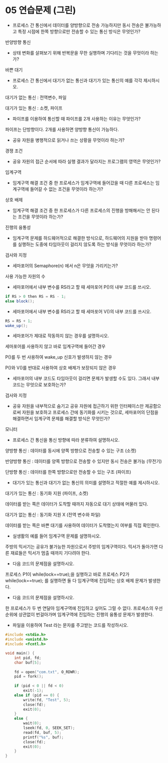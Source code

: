# 05 연습문제 (그린)

- 프로세스 간 통신에서 데이터를 양방향으로 전송 가능하지만 동시 전송은 불가능하고 특정 시점에 한쪽 방향으로만 전송할 수 있는 통신 방식은 무엇인가?

반양방향 통신 

- 상태 변화를 살펴보기 위해 반복문을 무한 실행하며 기다리는 것을 무엇이라 하는가?

바쁜 대기 

- 프로세스 간 통신에서 대기가 없는 통신과 대기가 있는 통신의 예를 각각 제시하시오.

대기가 없는 통신 : 전역변수, 파일 

대기가 있는 통신 : 소켓, 파이프 

- 파이프를 이용하여 통신할 때 파이프를 2개 사용하는 이유는 무엇인가?

파이프는 단방향이다. 2개를 사용하면 양방향 통신이 가능하다. 

- 공유 자원을 병행적으로 읽거나 쓰는 상황을 무엇이라 하는가?

경쟁 조건 

- 공유 자원의 접근 순서에 따라 실행 결과가 달라지는 프로그램의 영역은 무엇인가?

임계구역 

- 임계구역 해결 조건 중 한 프로세스가 임계구역에 들어갔을 때 다른 프로세스는 임계구역에 들어갈 수 없는 조건을 무엇이라 하는가?

상호 배제 

- 임계구역 해결 조건 중 한 프로세스가 다른 프로세스의 진행을 방해해서는 안 된다는 조건을 무엇이라 하는가?

진행의 융통성 

- 임계구역 문제를 하드웨어적으로 해결한 방식으로, 하드웨어의 지원을 받아 명령어를 실행하는 도중에 타임아웃이 걸리지 않도록 하는 방식을 무엇이라 하는가?

검사와 지정 

- 세마포어의 Semaphore(n) 에서 n은 무엇을 가리키는가?

사용 가능한 자원의 수 

- 세마포어에서 내부 변수를 RS라고 할 때 세마포어 P()의 내부 코드를 쓰시오.

```java
if RS > 0 then RS = RS - 1;
else block();
```

- 세마포어에서 내부 변수를 RS라고 할 때 세마포어 V()의 내부 코드를 쓰시오.

```java
RS = RS + 1;
wake_up();
```

- 세마포어가 제대로 작동하지 않는 경우를 설명하시오.

세마포어를 사용하지 않고 바로 임계구역에 들어간 경우 

P()를 두 번 사용하여 wake_up 신호가 발생하지 않는 경우 

P()와 V()를 반대로 사용하여 상호 배제가 보장되지 않은 경우 

- 세마포어의 내부 코드도 타임아웃이 걸리면 문제가 발생할 수도 있다. 그래서 내부 코드는 무엇으로 보호하는가?

검사와 지정 

- 공유 자원을 내부적으로 숨기고 공유 자원에 접근하기 위한 인터페이스만 제공함으로써 자원을 보호하고 프로세스 간에 동기화를 시키는 것으로, 세마포어의 단점을 해결하면서 임계구역 문제를 해결할 방식은 무엇인가?

모니터 

- 프로세스 간 통신을 통신 방향에 따라 분류하여 설명하시오.

양방향 통신 : 데이터를 동시에 양쪽 방향으로 전송할 수 있는 구조 (소켓)

반양방향 통신 : 데이터를 양쪽 방향으로 전송할 수 있지만 동시 전송은 불가능 (무전기)

단방향 통신 : 데이터를 한쪽 방향으로만 전송할 수 있는 구조 (파이프) 

- 대기가 있는 통신과 대기가 없는 통신의 의미를 설명하고 적절한 예를 제시하시오.

대기가 있는 통신 : 동기화 지원 (파이프, 소켓)

데이터를 받는 쪽은 데이터가 도착할 때까지 자동으로 대기 상태에 머물러 있다. 

대기가 없는 통신 : 동기화 지원 X (전역 변수와 파일)

데이터를 받는 쪽은 바쁜 대기를 사용하여 데이터가 도착했는지 여부를 직접 확인한다. 

- 실생활의 예를 들어 임계구역 문제를 설명하시오.

주방의 믹서기는 공유가 불가능한 자원으로서 주방의 임계구역이다. 믹서가 돌아가면 다른 재료들은 믹서가 멈출 때까지 기다려야 한다. 

- 다음 코드의 문제점을 설명하시오.

프로세스 P1이 while(lock==true);을 실행하고 바로 프로세스 P2가 while(lock==true); 를 실행하면 둘 다 임계구역에 진입하는 상호 배제 문제가 발생한다. 

- 다음 코드의 문제점을 설명하시오.

한 프로세스가 두 번 연달아 임계구역에 진입하고 싶어도 그럴 수 없다. 프로세스의 우선순위에 상관없이 번걸아가며 임계구역에 진입하는 진행의 융통성 문제가 발생한다. 

- 파일을 이용하여 Test 라는 문자를 주고받는 코드를 작성하시오.

```c
#include <stdio.h>
#include <unistd.h>
#include <fcntl.h>

void main() {
	int pid, fd;
	char buf[5];
	
	fd = open("com.txt", O_RDWR);
	pid = fork();
	
	if (pid < 0 || fd < 0)
		exit(-1);
	else if (pid == 0) {
		write(fd, "Test", 5);
		close(fd);
		exit(0);
	}
	else {
		wait(0);
		lseek(fd, 0, SEEK_SET);
		read(fd, buf, 5);
		printf("%s", buf);
		close(fd);
		exit(0);
	}
}
```